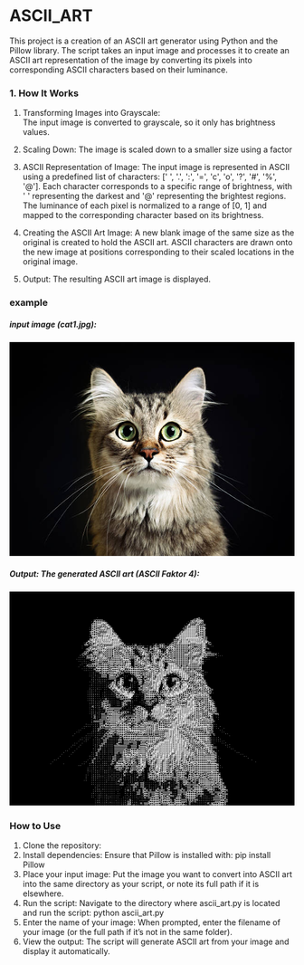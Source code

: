 # ASCII_ART

This project is a creation of an ASCII art generator using Python and the Pillow library. The script takes an input image and processes it to create an ASCII art representation of the image by converting its pixels into corresponding ASCII characters based on their luminance.

### 1. How It Works

1. Transforming Images into Grayscale:  
        The input image is converted to grayscale, so it only has brightness values.

2. Scaling Down:
        The image is scaled down to a smaller size using a factor

3. ASCII Representation of Image:
        The input image is represented in ASCII using a predefined list of characters: [' ', '.', ':', '=', 'c', 'o', '?', '#', '%', '@']. Each character corresponds to a specific range of brightness, with ' ' representing the darkest and '@' representing the brightest regions. The luminance of each pixel is normalized to a range of [0, 1] and mapped to the corresponding character based on its brightness.

5. Creating the ASCII Art Image:
        A new blank image of the same size as the original is created to hold the ASCII art. ASCII characters are drawn onto the new image at positions corresponding to their scaled locations in the original image.

6. Output:
        The resulting ASCII art image is displayed.

### example
##### input image (cat1.jpg):
![Original](example_Images/cat1.jpg)

##### Output: The generated ASCII art (ASCII Faktor 4):
![Transformation](example_Images/cat1_ascii_factor4.PNG)

### How to Use

1. Clone the repository:
2. Install dependencies: Ensure that Pillow is installed with:    pip install Pillow
3. Place your input image: Put the image you want to convert into ASCII art into the same directory as your script, or note its full path if it is elsewhere.
4. Run the script: Navigate to the directory where ascii_art.py is located and run the script:   python ascii_art.py
5. Enter the name of your image: When prompted, enter the filename of your image (or the full path if it’s not in the same folder).
6. View the output: The script will generate ASCII art from your image and display it automatically.
